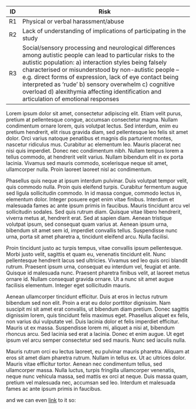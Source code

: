 | ID      | Risk |
| ------------------------- | ----------------------------------------------- |
| <a name="R1"></a> R1      |     Physical or verbal harassment/abuse         |
| <a name='R2'></a> R2      |     Lack of understanding of implications of participating in the study  |
| <a name='R3'></a> R3      |     Social/sensory processing and neurological differences among autistic people can lead to particular risks to the autistic population: a) interaction styles being falsely characterised or misunderstood by non-autistic people – e.g. direct forms of expression, lack of eye contact being interpreted as ‘rude’ b) sensory overwhelm c) cognitive overload d) alexithymia affecting identification and articulation of emotional responses |



Lorem ipsum dolor sit amet, consectetur adipiscing elit. Etiam velit purus, pretium at pellentesque congue, accumsan consectetur magna. Nullam condimentum ornare lorem, quis volutpat lectus. Sed interdum, enim eu pretium hendrerit, elit risus gravida diam, sed pellentesque leo felis sit amet dolor. Orci varius natoque penatibus et magnis dis parturient montes, nascetur ridiculus mus. Curabitur ac elementum leo. Mauris placerat nec nisi quis imperdiet. Donec nec condimentum nibh. Nullam tempus lorem a tellus commodo, at hendrerit velit varius. Nullam bibendum elit in ex porta lacinia. Vivamus sed mauris commodo, scelerisque neque sit amet, ullamcorper nulla. Proin laoreet laoreet nisl ac condimentum.

Phasellus quis neque at ipsum interdum pulvinar. Duis volutpat tempor velit, quis commodo nulla. Proin quis eleifend turpis. Curabitur fermentum augue sed ligula sollicitudin commodo. In id massa congue, commodo lectus in, elementum dolor. Integer posuere eget enim vitae finibus. Interdum et malesuada fames ac ante ipsum primis in faucibus. Mauris tincidunt arcu vel sollicitudin sodales. Sed quis rutrum diam. Quisque vitae libero hendrerit, viverra metus at, hendrerit erat. Sed at sapien diam. Aenean tristique volutpat ipsum, sed consequat quam varius at. Aenean ipsum urna, bibendum sit amet sem id, imperdiet convallis tellus. Suspendisse nunc urna, porta sit amet pharetra a, tincidunt eleifend arcu. Nulla facilisi.

Proin tincidunt justo ac turpis tempus, vitae convallis ipsum pellentesque. Morbi justo velit, sagittis et quam eu, venenatis tincidunt elit. Nunc pellentesque hendrerit lacus sed ultricies. Vivamus sed leo quis orci blandit rutrum. Praesent ipsum urna, consequat eu interdum vel, feugiat et ante. Quisque id malesuada nunc. Praesent pharetra finibus velit, at laoreet metus ornare id. Nullam consequat gravida ornare. Ut a nunc sit amet augue facilisis elementum. Integer eget sollicitudin mauris.

Aenean ullamcorper tincidunt efficitur. Duis at eros in lectus rutrum bibendum sed non elit. Proin a erat eu dolor porttitor dignissim. Nam suscipit mi sit amet erat convallis, ut bibendum diam pretium. Donec sagittis dignissim lorem, quis tincidunt felis maximus eget. Phasellus aliquet ex felis, non varius dui vulputate vel. Duis lacinia dolor et felis imperdiet efficitur. Mauris ut ex massa. Suspendisse lorem mi, aliquet a nisi at, bibendum rhoncus arcu. Sed lacinia sed erat a lacinia. Donec et enim augue. Ut eget ipsum vel arcu semper consectetur sed sed mauris. Nunc sed iaculis nulla.

Mauris rutrum orci eu lectus laoreet, eu pulvinar mauris pharetra. Aliquam at eros sit amet diam pharetra rutrum. Nullam in tellus ex. Ut ac ultrices dolor. Mauris vitae efficitur tortor. Aenean nec condimentum tellus, sed ullamcorper massa. Nulla luctus, turpis fringilla ullamcorper venenatis, neque nunc vehicula massa, sed mattis ex orci at neque. Duis massa quam, pretium vel malesuada nec, accumsan sed leo. Interdum et malesuada fames ac ante ipsum primis in faucibus. 

and we can even [link](#R1) to it so:
